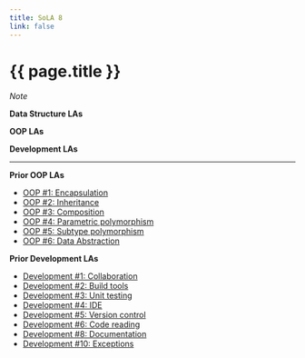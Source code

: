 ```yaml
---
title: SoLA 8
link: false
---
```

# {{ page.title }}

_Note_

**Data Structure LAs**

**OOP LAs**

**Development LAs**

---

**Prior OOP LAs**

* [OOP #1: Encapsulation]()
* [OOP #2: Inheritance]()
* [OOP #3: Composition]()
* [OOP #4: Parametric polymorphism]()
* [OOP #5: Subtype polymorphism]()
* [OOP #6: Data Abstraction]()

**Prior Development LAs**

* [Development #1: Collaboration]()
* [Development #2: Build tools]()
* [Development #3: Unit testing]()
* [Development #4: IDE]()
* [Development #5: Version control]()
* [Development #6: Code reading]()
* [Development #8: Documentation]()
* [Development #10: Exceptions]()


